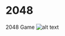 # 2048
2048 Game
![alt text](https://github.com/[mertdeveci]/2048/blob/code/screenshot_.jpg?raw=true)

